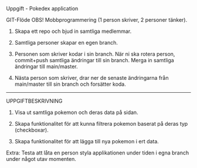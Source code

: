 Uppgift - Pokedex application

GIT-Flöde
OBS! Mobbprogrammering (1 person skriver, 2 personer tänker).

1. Skapa ett repo och bjud in samtliga medlemmar.

2. Samtliga personer skapar en egen branch.

3. Personen som skriver kodar i sin branch. När ni ska rotera person, commit+push samtliga ändringar till sin branch. Merga in samtliga ändringar till main/master.

4. Nästa person som skriver, drar ner de senaste ändringarna från main/master till sin branch och forsätter koda.

---

UPPGIFTBESKRIVNING

1. Visa ut samtliga pokemon och deras data på sidan.

2. Skapa funktionalitet för att kunna filtrera pokemon baserat på deras typ (checkboxar).

3. Skapa funktionalitet för att lägga till nya pokemon i ert data.

Extra: Testa att låta en person styla applikationen under tiden i egna branch under något utav momenten.
